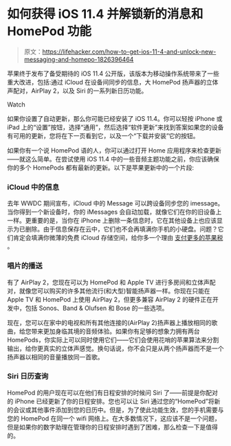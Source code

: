 # 如何获得 iOS 11.4 并解锁新的消息和 HomePod 功能

> 原文：<https://lifehacker.com/how-to-get-ios-11-4-and-unlock-new-messaging-and-homepo-1826396464>

苹果终于发布了备受期待的 iOS 11.4 公开版，该版本为移动操作系统带来了一些重大改进，包括:通过 iCloud 在设备间同步的信息，大 HomePod 扬声器的立体声配对，AirPlay 2，以及 Siri 的一系列新日历功能。

Watch

如果你设置了自动更新，那么你可能已经安装了 iOS 11.4。你可以轻按 iPhone 或 iPad 上的“设置”按钮，选择“通用”，然后选择“软件更新”来找到答案如果您的设备有可用的更新，您将在下一页看到它，以及一个“下载并安装”它的按钮。

如果你有一个说 HomePod 语的人，你可以通过打开 Home 应用程序来检查更新——就这么简单。在尝试使用 iOS 11.4 中的一些音频主题功能之前，你应该确保你的多个 HomePods 都有最新的更新。以下是苹果更新中的一个片段:

### iCloud 中的信息

去年 WWDC 期间宣布，iCloud 中的 Message 可以跨设备同步您的 imessage。当你得到一个新设备时，你的 iMessages 会自动加载，就像它们在你的旧设备上一样。更重要的是，当你在 iPhone 上删除一条信息时，它在其他设备上也应该显示为已删除。由于信息保存在云中，它们也不会再填满你手机的小硬盘。问题？它们肯定会填满你微薄的免费 iCloud 存储空间，给你多一个理由 [支付更多的苹果税](https://lifehacker.com/how-to-get-a-month-of-icloud-storage-for-free-1826333953) 。

### 唱片的播送

有了 AirPlay 2，您现在可以为 HomePod 和 Apple TV 进行多房间和立体声配对，就像您可以购买的许多其他流行(和大型)智能扬声器一样。你现在只能在 Apple TV 和 HomePod 上使用 AirPlay 2，但更多兼容 AirPlay 2 的硬件正在开发中，包括 Sonos、Band & Olufsen 和 Bose 的一些选项。

现在，您可以在家中的电视和所有其他连接的(AirPlay 2)扬声器上播放相同的歌曲，给您带来更加身临其境的音频体验。如果你有足够的想象力拥有两台 HomePods，你实际上可以同时使用它们——它们会使用花哨的苹果算法来分割输出，给你更真实的立体声感觉。换句话说，你不会只是从两个扬声器而不是一个扬声器以相同的音量播放同一首歌。

### Siri 日历查询

HomePod 的用户现在可以在他们有日程安排的时候问 Siri 了——前提是你配对的 iPhone 已经更新了你的日程安排。您也可以让 Siri 通过您的“HomePod”将新的会议或其他事件添加到您的日历中。但是，为了使此功能生效，您的手机需要与您的 HomePod 在同一个 wifi 网络上。在大多数情况下，这应该不是一个问题，但是如果你的数字助理在管理你的日程安排时遇到了困难，那么检查一下是值得的。